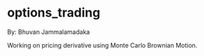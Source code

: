 # options_trading

By: Bhuvan Jammalamadaka

Working on pricing derivative using Monte Carlo Brownian Motion.

